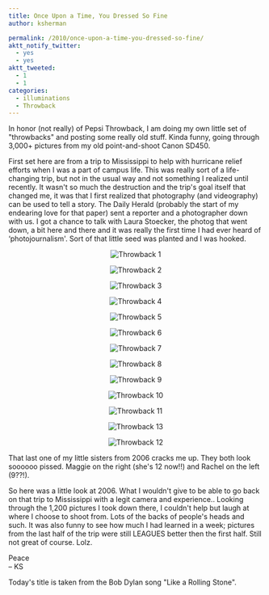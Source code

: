 ```yaml
---
title: Once Upon a Time, You Dressed So Fine
author: ksherman

permalink: /2010/once-upon-a-time-you-dressed-so-fine/
aktt_notify_twitter:
  - yes
  - yes
aktt_tweeted:
  - 1
  - 1
categories:
  - illuminations
  - Throwback
---
```

In honor (not really) of Pepsi Throwback, I am doing my own little set of "throwbacks" and posting some really old stuff. Kinda funny, going through 3,000+ pictures from my old point-and-shoot Canon SD450.

First set here are from a trip to Mississippi to help with hurricane relief efforts when I was a part of campus life. This was really sort of a life-changing trip, but not in the usual way and not something I realized until recently. It wasn't so much the destruction and the trip's goal itself that changed me, it was that I first realized that photography (and videography) can be used to tell a story. The Daily Herald (probably the start of my endearing love for that paper) sent a reporter and a photographer down with us. I got a chance to talk with Laura Stoecker, the photog that went down, a bit here and there and it was really the first time I had ever heard of &#8216;photojournalism'. Sort of that little seed was planted and I was hooked.

<p style="text-align: center;">
  <img src="https://s3-us-west-2.amazonaws.com/assets.kshermphoto.com/2010PostsImages/01-Jan/13/2006Throwback-1.jpg" alt="Throwback 1" />
</p>

<p style="text-align: center;">
  <img src="https://s3-us-west-2.amazonaws.com/assets.kshermphoto.com/2010PostsImages/01-Jan/13/2006Throwback-2.jpg" alt="Throwback 2" />
</p>

<p style="text-align: center;">
  <img src="https://s3-us-west-2.amazonaws.com/assets.kshermphoto.com/2010PostsImages/01-Jan/13/2006Throwback-3.jpg" alt="Throwback 3" />
</p>

<p style="text-align: center;">
  <img src="https://s3-us-west-2.amazonaws.com/assets.kshermphoto.com/2010PostsImages/01-Jan/13/2006Throwback-4.jpg" alt="Throwback 4" />
</p>

<p style="text-align: center;">
  <img src="https://s3-us-west-2.amazonaws.com/assets.kshermphoto.com/2010PostsImages/01-Jan/13/2006Throwback-5.jpg" alt="Throwback 5" />
</p>

<p style="text-align: center;">
  <img src="https://s3-us-west-2.amazonaws.com/assets.kshermphoto.com/2010PostsImages/01-Jan/13/2006Throwback-6.jpg" alt="Throwback 6" />
</p>

<p style="text-align: center;">
  <img src="https://s3-us-west-2.amazonaws.com/assets.kshermphoto.com/2010PostsImages/01-Jan/13/2006Throwback-7.jpg" alt="Throwback 7" />
</p>

<p style="text-align: center;">
  <img src="https://s3-us-west-2.amazonaws.com/assets.kshermphoto.com/2010PostsImages/01-Jan/13/2006Throwback-8.jpg" alt="Throwback 8" />
</p>

<p style="text-align: center;">
  <img src="https://s3-us-west-2.amazonaws.com/assets.kshermphoto.com/2010PostsImages/01-Jan/13/2006Throwback-9.jpg" alt="Throwback 9" />
</p>

<p style="text-align: center;">
  <img src="https://s3-us-west-2.amazonaws.com/assets.kshermphoto.com/2010PostsImages/01-Jan/13/2006Throwback-10.jpg" alt="Throwback 10" />
</p>

<p style="text-align: center;">
  <img src="https://s3-us-west-2.amazonaws.com/assets.kshermphoto.com/2010PostsImages/01-Jan/13/2006Throwback-11.jpg" alt="Throwback 11" />
</p>

<p style="text-align: center;">
  <img src="https://s3-us-west-2.amazonaws.com/assets.kshermphoto.com/2010PostsImages/01-Jan/13/2006Throwback-13.jpg" alt="Throwback 13" />
</p>

<p style="text-align: center;">
  <img src="https://s3-us-west-2.amazonaws.com/assets.kshermphoto.com/2010PostsImages/01-Jan/13/2006Throwback-12.jpg" alt="Throwback 12" />
</p>

That last one of my little sisters from 2006 cracks me up. They both look soooooo pissed. Maggie on the right (she's 12 now!!) and Rachel on the left (9??!).

So here was a little look at 2006. What I wouldn't give to be able to go back on that trip to Mississippi with a legit camera and experience.. Looking through the 1,200 pictures I took down there, I couldn't help but laugh at where I choose to shoot from. Lots of the backs of people's heads and such. It was also funny to see how much I had learned in a week; pictures from the last half of the trip were still LEAGUES better then the first half. Still not great of course. Lolz.

Peace  
– KS

Today's title is taken from the Bob Dylan song "Like a Rolling Stone".